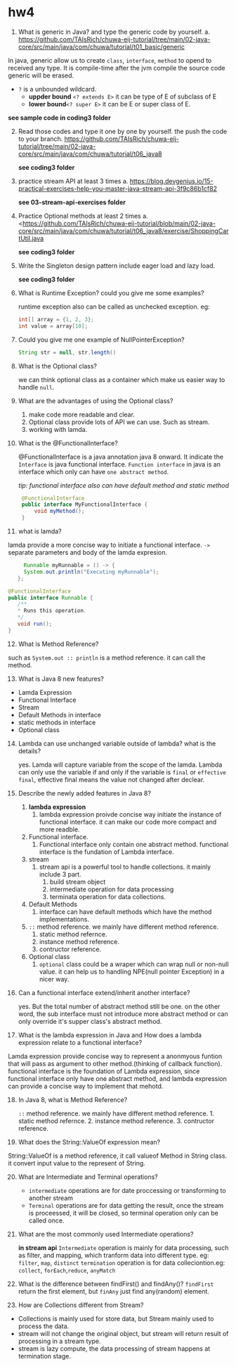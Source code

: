 # hw4

1. What is generic in Java? and type the generic code by yourself.
   a. <https://github.com/TAIsRich/chuwa-eij-tutorial/tree/main/02-java-core/src/main/java/com/chuwa/tutorial/t01_basic/generic>

In java, generic allow us to create `class`, `interface`, `method` to opend to received any type. It is compile-time after the jvm compile the source code generic will be erased.

- `?` is a unbounded wildcard.
  - **uppder bound** `<? extends E>` it can be type of E of subclass of E
  - **lower bound**`<? super E>` it can be E or super class of E.
  
**see sample code in coding3 folder**

2. Read those codes and type it one by one by 
   yourself. the push the code to your branch.
      <https://github.com/TAIsRich/chuwa-eij-tutorial/tree/main/02-java-core/src/main/java/com/chuwa/tutorial/t06_java8>

      **see coding3 folder**

3. practice stream API at least 3 times
   a. <https://blog.devgenius.io/15-practical-exercises-help-you-master-java-stream-api-3f9c86b1cf82>

   **see 03-stream-api-exercises folder**
4. Practice Optional methods at least 2 times
      a. <<https://github.com/TAIsRich/chuwa-eij-tutorial/blob/main/02-java-core/src/main/java/com/chuwa/tutorial/t06_java8/exercise/ShoppingCartUtil.java>

      **see coding3 folder**

5. Write the Singleton design pattern include eager load and lazy load.


   **see coding3 folder**

6. What is Runtime Exception? could you give me some examples?

   runtime exception also can be called as unchecked exception. eg:

   ```java
   int[] array = {1, 2, 3};
   int value = array[10];
   ```

7. Could you give me one example of NullPointerException?

   ```java
   String str = null, str.length()
   ```

8. What is the Optional class?

   we can think optional class as a container which make us easier way to handle `null`.

9.  What are the advantages of using the Optional class?

    1.  make code more readable and clear.
    2.  Optional class provide lots of API we can use. Such as stream.
    3.  working with lamda.

10. What is the @FunctionalInterface?

    @FunctionalInterface is a java annotation java 8 onward. It indicate the `Interface` is java functional interface. `Function interface` in java is an interface which only can have `one abstract method`.

       *tip: functional interface also can have default method and static method*

       ```java
        @FunctionalInterface
        public interface MyFunctionalInterface {
            void myMethod();
        }
       ```

11. what is lamda?

   lamda provide a more concise way to initiate a functional interface. `->` separate parameters and body of the lamda expresion.

   ```java
        Runnable myRunnable = () -> {
        System.out.println("Executing myRunnable");
      };
   ```

   ```java
   @FunctionalInterface
   public interface Runnable {
      /**
      * Runs this operation.
      */
      void run();
   }

   ```

12. What is Method Reference?
    
   such as `System.out :: println` is a method reference. it can call the method.

13. What is Java 8 new features?

- Lamda Expression
- Functional Interface
- Stream
- Default Methods in interface
- static methods in interface
- Optional class
  
14. Lambda can use unchanged variable outside of lambda? what is the details?

    yes. Lamda will capture variable from the scope of the lamda. Lambda can only use the variable if and only if the variable is `final` or `effective final`, effective final means the value not changed after declear.

15. Describe the newly added features in Java 8?
    1. **lambda expression**
        1. lambda expression proivde concise way initiate the instance of functional interface. it can make our code more compact and more readble.
    2. Functional interface.
        1. Functional interface only contain one abstract method. functional interface is the fundation of Lambda interface.  
    3. stream
        1. stream api is a powerful tool to handle collections. it mainly include 3 part.
            1. build stream object
            2. intermediate operation for data processing
            3. terminata operation for data collections.
    4. Default Methods
        1. interface can have default methods which have the method implementations.
    5. `::` method reference. we mainly have different method reference.
        1. static method refernce.
        2. instance method reference.
        3. contructor reference.
    6. Optional class
        1. `optional` class could be a wraper which can wrap null or non-null value. it can help us to handling NPE(null pointer Exception) in a nicer way.
16. Can a functional interface extend/inherit another interface?

    yes. But the total number of abstract method still be one. on the other word, the sub interface must not introduce more abstract method or can only override it's supper class's abstract method.

17. What is the lambda expression in Java and How does a lambda expression relate to a functional interface?

   Lamda expression provide concise way to represent a anonmyous funtion that will pass as argument to other method.(thinking of callback function).
   functional interface is the foundation of Lambda expression, since functional interface only have one abstract method, and lambda expression can provide a concise way to implement that mehotd.

18. In Java 8, what is Method Reference?

      `::` method reference. we mainly have different method reference.
        1. static method refernce.
        2. instance method reference.
        3. contructor reference.

19. What does the String::ValueOf expression mean?

   String::ValueOf is a method reference, it call valueof Method in String class. it convert input value to the represent of String.

20. What are Intermediate and Terminal operations?
    - `intermediate` operations are for date proccessing or transforming to another stream
    - `Terminal` operations are for data getting the result, once the stream is proceessed, it will be closed, so terminal operation only can be called once.
21. What are the most commonly used Intermediate operations?

    **in stream api**
    `Intermediate` operation is mainly for data processing, such as filter, and mapping, which tranform data into different type. eg: `filter`, `map`, `distinct`
    `termination` operation is for data colleciontion.eg: `collect`, `forEach`,`reduce`, `anyMatch`

22. What is the difference between findFirst() and findAny()?
    `findFirst` return the first element, but `finAny` just find any(random) element.

23. How are Collections different from Stream?

- Collections is mainly used for store data, but Stream mainly used to process the data.
- stream will not change the original object, but stream will return result of processing in a stream type.
- stream is lazy compute, the data processing of stream happens at termination stage.

